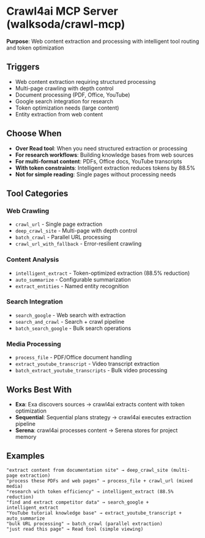 # Crawl4ai MCP Server (walksoda/crawl-mcp)

**Purpose**: Web content extraction and processing with intelligent tool routing and token optimization

## Triggers
- Web content extraction requiring structured processing
- Multi-page crawling with depth control
- Document processing (PDF, Office, YouTube)
- Google search integration for research
- Token optimization needs (large content)
- Entity extraction from web content

## Choose When
- **Over Read tool**: When you need structured extraction or processing
- **For research workflows**: Building knowledge bases from web sources
- **For multi-format content**: PDFs, Office docs, YouTube transcripts
- **With token constraints**: Intelligent extraction reduces tokens by 88.5%
- **Not for simple reading**: Single pages without processing needs

## Tool Categories

### Web Crawling
- `crawl_url` - Single page extraction
- `deep_crawl_site` - Multi-page with depth control
- `batch_crawl` - Parallel URL processing
- `crawl_url_with_fallback` - Error-resilient crawling

### Content Analysis
- `intelligent_extract` - Token-optimized extraction (88.5% reduction)
- `auto_summarize` - Configurable summarization
- `extract_entities` - Named entity recognition

### Search Integration
- `search_google` - Web search with extraction
- `search_and_crawl` - Search + crawl pipeline
- `batch_search_google` - Bulk search operations

### Media Processing
- `process_file` - PDF/Office document handling
- `extract_youtube_transcript` - Video transcript extraction
- `batch_extract_youtube_transcripts` - Bulk video processing

## Works Best With
- **Exa**: Exa discovers sources → crawl4ai extracts content with token optimization
- **Sequential**: Sequential plans strategy → crawl4ai executes extraction pipeline
- **Serena**: crawl4ai processes content → Serena stores for project memory

## Examples
```
"extract content from documentation site" → deep_crawl_site (multi-page extraction)
"process these PDFs and web pages" → process_file + crawl_url (mixed media)
"research with token efficiency" → intelligent_extract (88.5% reduction)
"find and extract competitor data" → search_google + intelligent_extract
"YouTube tutorial knowledge base" → extract_youtube_transcript + auto_summarize
"bulk URL processing" → batch_crawl (parallel extraction)
"just read this page" → Read tool (simple viewing)
```